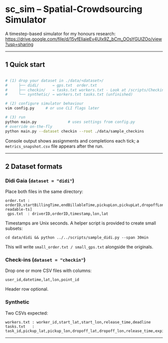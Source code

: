 # sc_sim – Spatial-Crowdsourcing Simulator

A timestep-based simulator for my honours research: https://drive.google.com/file/d/15yfEliaieEv4Ulx9Z_bCm_OOsYGUIZOo/view?usp=sharing

---
## 1  Quick start
```bash

# (1) drop your dataset in ./data/<dataset>/
#     ├── didi/      → gps.txt  order.txt
#     ├── checkin/   → tasks.txt workers.txt - Look at /scripts/CheckinSynthesiser.py to syntehsise data from Gowalla and Weeplace Check-in Data
#     └── synthetic/ → workers.txt tasks.txt (unfinished)

# (2) configure simulator behaviour
vim config.py     # or use CLI flags later

# (3) run
python main.py              # uses settings from config.py
# override on-the-fly
python main.py --dataset checkin --root ./data/sample_checkins
```
Console output shows assignments and completions each tick; a `metrics_snapshot.csv` file appears after the run.

---

## 2  Dataset formats
### Didi Gaia (`dataset = "didi"`)
Place both files in the same directory:
```
order.txt : orderID,startBillingTime,endBillableTime,pickupLon,pickupLat,dropoffLon,dropoffLat[,human-readable-ts]
 gps.txt  : driverID,orderID,timestamp,lon,lat
```
Timestamps are Unix seconds.  A helper script is provided to create small subsets:
```
cd data/didi && python ../../scripts/sample_didi.py --span 30min
```
This will write `small_order.txt / small_gps.txt` alongside the originals.

### Check-ins (`dataset = "checkin"`)
Drop one or more CSV files with columns:
```
user_id,datetime,lat,lon,point_id
```
Header row optional.

### Synthetic
Two CSVs expected:
```
workers.txt : worker_id,start_lat,start_lon,release_time,deadline
tasks.txt   : task_id,pickup_lat,pickup_lon,dropoff_lat,dropoff_lon,release_time,expire_time
```
---
